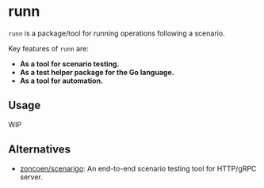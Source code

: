 # runn

`runn` is a package/tool for running operations following a scenario.

Key features of `runn` are:

- **As a tool for scenario testing.**
- **As a test helper package for the Go language.**
- **As a tool for automation.**

## Usage

WIP

## Alternatives

- [zoncoen/scenarigo](https://github.com/zoncoen/scenarigo): An end-to-end scenario testing tool for HTTP/gRPC server.
